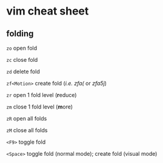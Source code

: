 # vim cheat sheet

## folding

`zo` open fold

`zc` close fold

`zd` delete fold

`zf<Motion>` create fold (*i.e. zfa(* or *zfa5j*)

`zr` open 1 fold level (**r**educe)

`zm` close 1 fold level (**m**ore)

`zR` open all folds

`zM` close all folds

`<F9>` toggle fold

`<Space>` toggle fold (normal mode); create fold (visual mode)
